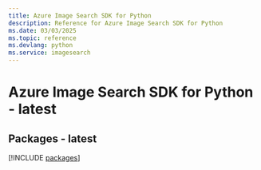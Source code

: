 ```yaml
---
title: Azure Image Search SDK for Python
description: Reference for Azure Image Search SDK for Python
ms.date: 03/03/2025
ms.topic: reference
ms.devlang: python
ms.service: imagesearch
---
```

# Azure Image Search SDK for Python - latest
## Packages - latest
[!INCLUDE [packages](image-search-index.md)]